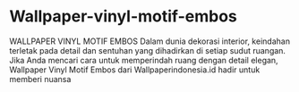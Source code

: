 # Wallpaper-vinyl-motif-embos
WALLPAPER VINYL MOTIF EMBOS  Dalam dunia dekorasi interior, keindahan terletak pada detail dan sentuhan yang dihadirkan di setiap sudut ruangan. Jika Anda mencari cara untuk memperindah ruang dengan detail elegan, Wallpaper Vinyl Motif Embos dari Wallpaperindonesia.id hadir untuk memberi nuansa 
